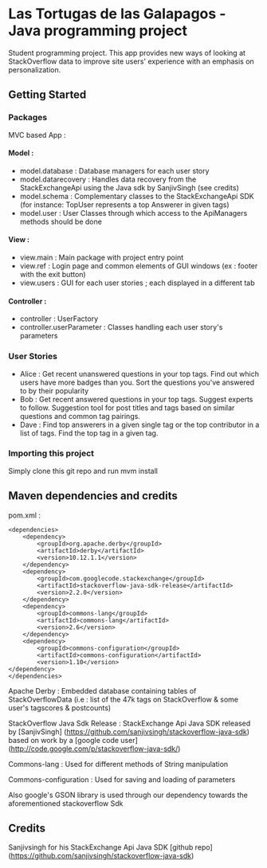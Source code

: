 # Las Tortugas de las Galapagos - Java programming project

Student programming project. 
This app provides new ways of looking at StackOverflow data to improve site users' experience with an emphasis on personalization.

## Getting Started

### Packages
MVC based App : 
#### Model : 
* model.database : Database managers for each user story
* model.datarecovery : Handles data recovery from the StackExchangeApi using the Java sdk by SanjivSingh (see credits)
* model.schema : Complementary classes to the StackExchangeApi SDK (for instance: TopUser represents a top Answerer in given tags)
* model.user : User Classes through which access to the ApiManagers methods should be done

#### View :
* view.main : Main package with project entry point
* view.ref : Login page and common elements of GUI windows (ex : footer with the exit button)
* view.users : GUI for each user stories ; each displayed in a different tab

#### Controller :
* controller : UserFactory
* controller.userParameter : Classes handling each user story's parameters

### User Stories
* Alice : Get recent unanswered questions in your top tags. Find out which users have more badges than you. Sort the questions you've answered to by their popularity
* Bob : Get recent answered questions in your top tags. Suggest experts to follow. Suggestion tool for post titles and tags based on similar questions and common tag pairings.
* Dave : Find top answerers in a given single tag or the top contributor in a list of tags. Find the top tag in a given tag.

### Importing this project
Simply clone this git repo and run mvm install

## Maven dependencies and credits

pom.xml :
```
<dependencies>
	<dependency>
		<groupId>org.apache.derby</groupId>
		<artifactId>derby</artifactId>
		<version>10.12.1.1</version>
	</dependency>
	<dependency>  
		<groupId>com.googlecode.stackexchange</groupId>  
		<artifactId>stackoverflow-java-sdk-release</artifactId>  
		<version>2.2.0</version>  
	</dependency> 
	<dependency>
		<groupId>commons-lang</groupId>
		<artifactId>commons-lang</artifactId>
		<version>2.6</version>
	</dependency> 
	<dependency>
		<groupId>commons-configuration</groupId>
		<artifactId>commons-configuration</artifactId>
		<version>1.10</version>
</dependency>
</dependencies>
```
Apache Derby : Embedded database containing tables of StackOverflowData (i.e : list of the 47k tags on StackOverflow & some user's tagscores & postcounts)

StackOverflow Java Sdk Release : StackExchange Api Java SDK released by [SanjivSingh] (https://github.com/sanjivsingh/stackoverflow-java-sdk) based on work by a [google code user] (http://code.google.com/p/stackoverflow-java-sdk/) 

Commons-lang : Used for different methods of String manipulation

Commons-configuration : Used for saving and loading of parameters

Also google's GSON library is used through our dependency towards the aforementioned stackoverflow Sdk


## Credits
Sanjivsingh for his StackExchange Api Java SDK [github repo] (https://github.com/sanjivsingh/stackoverflow-java-sdk)